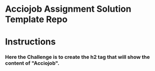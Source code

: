 # Acciojob Assignment Solution Template Repo

# Instructions  

### Here the Challenge is to create the h2 tag that will show the content of "Acciojob".
